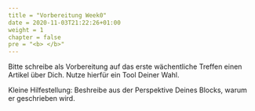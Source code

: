 ```yaml
---
title = "Vorbereitung Week0"
date = 2020-11-03T21:22:26+01:00
weight = 1
chapter = false
pre = "<b> </b>"
---
```


Bitte schreibe als Vorbereitung auf das erste wächentliche Treffen einen Artikel über Dich.
Nutze hierfür ein Tool Deiner Wahl.

Kleine Hilfestellung:
Beshreibe aus der Perspektive Deines Blocks, warum er geschrieben wird.
